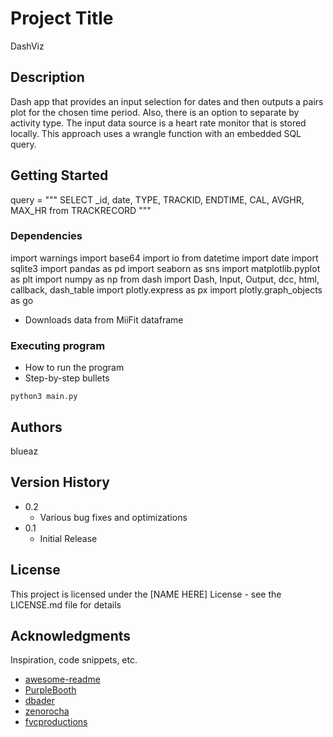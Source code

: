 # Project Title

DashViz

## Description

Dash app that provides an input selection for dates and then outputs a pairs plot for the chosen time period. Also, there is an option to separate by activity type. The input data source is a heart rate monitor that is stored locally. This approach uses a wrangle function with an embedded SQL query.

## Getting Started

query = """
    SELECT _id, date, TYPE, TRACKID, ENDTIME, CAL, AVGHR, MAX_HR from TRACKRECORD
    """

### Dependencies

import warnings
import base64
import io
from datetime import date
import sqlite3
import pandas as pd
import seaborn as sns
import matplotlib.pyplot as plt
import numpy as np
from dash import Dash, Input, Output, dcc, html, callback, dash_table
import plotly.express as px
import plotly.graph_objects as go

* Downloads data from MiiFit dataframe

### Executing program

* How to run the program
* Step-by-step bullets
```
python3 main.py
```

## Authors

blueaz

## Version History

* 0.2
    * Various bug fixes and optimizations
* 0.1
    * Initial Release

## License

This project is licensed under the [NAME HERE] License - see the LICENSE.md file for details

## Acknowledgments

Inspiration, code snippets, etc.
* [awesome-readme](https://github.com/matiassingers/awesome-readme)
* [PurpleBooth](https://gist.github.com/PurpleBooth/109311bb0361f32d87a2)
* [dbader](https://github.com/dbader/readme-template)
* [zenorocha](https://gist.github.com/zenorocha/4526327)
* [fvcproductions](https://gist.github.com/fvcproductions/1bfc2d4aecb01a834b46)
